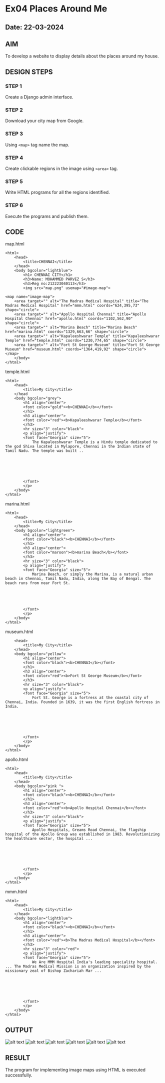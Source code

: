 # Ex04 Places Around Me
## Date: 22-03-2024

## AIM
To develop a website to display details about the places around my house.

## DESIGN STEPS

### STEP 1
Create a Django admin interface.

### STEP 2
Download your city map from Google.

### STEP 3
Using ```<map>``` tag name the map.

### STEP 4
Create clickable regions in the image using ```<area>``` tag.

### STEP 5
Write HTML programs for all the regions identified.

### STEP 6
Execute the programs and publish them.

## CODE
map.html
```
<html>
    <head>
        <title>CHENNAI</title>
    </head>
    <body bgcolor="lightblue">
        <h1> CHENNAI CITY</h1>
        <h3>Name: MOHAMMED PARVEZ S</h3>
        <h3>Reg no:212223040113</h3>
        <img src="map.png" usemap="#image-map">

<map name="image-map">
    <area target="" alt="The Madras Medical Hospital" title="The Madras Medical Hospital" href="mmm.html" coords="624,395,73" shape="circle">
    <area target="" alt="Apollo Hospital Chennai" title="Apollo Hospital Chennai" href="apollo.html" coords="1102,562,90" shape="circle">
    <area target="" alt="Marina Beach" title="Marina Beach" href="marina.html" coords="1329,663,66" shape="circle">
    <area target="" alt="Kapaleeshwarar Temple" title="Kapaleeshwarar Temple" href="temple.html" coords="1230,774,65" shape="circle">
    <area target="" alt="Fort St George Museum" title="Fort St George Museum" href="museum.html" coords="1364,419,92" shape="circle">
</map>
    </body>
</html>
```
temple.html
```
<html>
    <head>
        <title>My City</title>
    </head
    <body bgcolor="grey">
        <h1 align="center">
        <font color="gold"><b>CHENNAI</b></font>
        </h1>
        <h3 align="center">
        <font color="red"><b>Kapaleeshwarar Temple</b></font>
        </h3>
        <hr size="3" color="black">
        <p align="justify">
        <font face="Georgia" size="5">
            The Kapaleeshwarar Temple is a Hindu temple dedicated to the god Shiva located in Mylapore, Chennai in the Indian state of Tamil Nadu. The temple was built ..
           





        </font>
        </p>
    </body>
</html>
```
marina.html
```
<html>
    <head>
        <title>My City</title>
    </head>
    <body bgcolor="lightgreen">
        <h1 align="center">
        <font color="black"><b>CHENNAI</b></font>
        </h1>
        <h3 align="center">
        <font color="maroon"><b>marina Beach</b></font>
        </h3>
        <hr size="3" color="black">
        <p align="justify">
        <font face="Georgia" size="5">
            Marina Beach, or simply the Marina, is a natural urban beach in Chennai, Tamil Nadu, India, along the Bay of Bengal. The beach runs from near Fort St.





        </font>
        </p>
    </body>
</html>
```
museum.html
```<html>
    <head>
        <title>My City</title>
    </head>
    <body bgcolor="yellow">
        <h1 align="center">
        <font color="black"><b>CHENNAI</b></font>
        </h1>
        <h3 align="center">
        <font color="red"><b>Fort St George Museum</b></font>
        </h3>
        <hr size="3" color="black">
        <p align="justify">
        <font face="Georgia" size="5">
            Fort St. George is a fortress at the coastal city of Chennai, India. Founded in 1639, it was the first English fortress in India.
           





        </font>
        </p>
    </body>
</html>
```
apollo.html
```
<html>
    <head>
        <title>My City</title>
    </head>
    <body bgcolor="pink ">
        <h1 align="center">
        <font color="black"><b>CHENNAI</b></font>
        </h1>
        <h3 align="center">
        <font color="red"><b>Apollo Hospital Chennai</b></font>
        </h3>
        <hr size="3" color="black">
        <p align="justify">
        <font face="Georgia" size="5">
            Apollo Hospitals, Greams Road Chennai, the flagship hospital of the Apollo Group was established in 1983. Revolutionizing the healthcare sector, the hospital ...
           





        </font>
        </p>
    </body>
</html>
```
mmm.html
```
<html>
    <head>
        <title>My City</title>
    </head>
    <body bgcolor="lightblue">
        <h1 align="center">
        <font color="black"><b>CHENNAI</b></font>
        </h1>
        <h3 align="center">
        <font color="red"><b>The Madras Medical Hospital</b></font>
        </h3>
        <hr size="3" color="red">
        <p align="justify">
        <font face="Georgia" size="5">
            We Are MMM Hospital India's leading speciality hospital. ... The Madras Medical Mission is an organization inspired by the missionary zeal of Bishop Zachariah Mar ...
           





        </font>
        </p>
    </body>
</html>
```


## OUTPUT

![alt text](<Screenshot 2024-03-23 093659.png>) ![alt text](<Screenshot 2024-03-23 093711.png>) ![alt text](<Screenshot 2024-03-23 093722.png>) ![alt text](<Screenshot 2024-03-23 093732.png>) ![alt text](<Screenshot 2024-03-23 093747.png>) ![alt text](<Screenshot 2024-03-23 093816.png>)





## RESULT
The program for implementing image maps using HTML is executed successfully.

